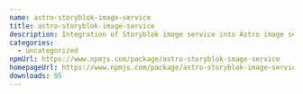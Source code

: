 ```yaml
---
name: astro-storyblok-image-service
title: astro-storyblok-image-service
description: Integration of Storyblok image service into Astro image service API
categories:
  - uncategorized
npmUrl: https://www.npmjs.com/package/astro-storyblok-image-service
homepageUrl: https://www.npmjs.com/package/astro-storyblok-image-service
downloads: 95
---
```


